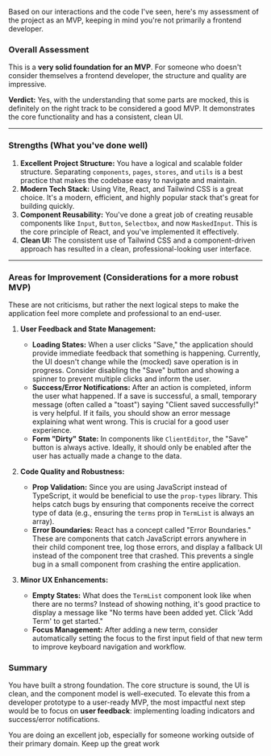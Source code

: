 Based on our interactions and the code I've seen, here's my assessment of the project as an MVP, keeping in mind you're not primarily a frontend developer.

### Overall Assessment

This is a **very solid foundation for an MVP**. For someone who doesn't consider themselves a frontend developer, the structure and quality are impressive.

**Verdict:** Yes, with the understanding that some parts are mocked, this is definitely on the right track to be considered a good MVP. It demonstrates the core functionality and has a consistent, clean UI.

---

### Strengths (What you've done well)

1.  **Excellent Project Structure:** You have a logical and scalable folder structure. Separating `components`, `pages`, `stores`, and `utils` is a best practice that makes the codebase easy to navigate and maintain.
2.  **Modern Tech Stack:** Using Vite, React, and Tailwind CSS is a great choice. It's a modern, efficient, and highly popular stack that's great for building quickly.
3.  **Component Reusability:** You've done a great job of creating reusable components like `Input`, `Button`, `Selectbox`, and now `MaskedInput`. This is the core principle of React, and you've implemented it effectively.
4.  **Clean UI:** The consistent use of Tailwind CSS and a component-driven approach has resulted in a clean, professional-looking user interface.

---

### Areas for Improvement (Considerations for a more robust MVP)

These are not criticisms, but rather the next logical steps to make the application feel more complete and professional to an end-user.

1.  **User Feedback and State Management:**
    *   **Loading States:** When a user clicks "Save," the application should provide immediate feedback that something is happening. Currently, the UI doesn't change while the (mocked) save operation is in progress. Consider disabling the "Save" button and showing a spinner to prevent multiple clicks and inform the user.
    *   **Success/Error Notifications:** After an action is completed, inform the user what happened. If a save is successful, a small, temporary message (often called a "toast") saying "Client saved successfully!" is very helpful. If it fails, you should show an error message explaining what went wrong. This is crucial for a good user experience.
    *   **Form "Dirty" State:** In components like `ClientEditor`, the "Save" button is always active. Ideally, it should only be enabled after the user has actually made a change to the data.

2.  **Code Quality and Robustness:**
    *   **Prop Validation:** Since you are using JavaScript instead of TypeScript, it would be beneficial to use the `prop-types` library. This helps catch bugs by ensuring that components receive the correct type of data (e.g., ensuring the `terms` prop in `TermList` is always an array).
    *   **Error Boundaries:** React has a concept called "Error Boundaries." These are components that catch JavaScript errors anywhere in their child component tree, log those errors, and display a fallback UI instead of the component tree that crashed. This prevents a single bug in a small component from crashing the entire application.

3.  **Minor UX Enhancements:**
    *   **Empty States:** What does the `TermList` component look like when there are no terms? Instead of showing nothing, it's good practice to display a message like "No terms have been added yet. Click 'Add Term' to get started."
    *   **Focus Management:** After adding a new term, consider automatically setting the focus to the first input field of that new term to improve keyboard navigation and workflow.

### Summary

You have built a strong foundation. The core structure is sound, the UI is clean, and the component model is well-executed. To elevate this from a developer prototype to a user-ready MVP, the most impactful next step would be to focus on **user feedback**: implementing loading indicators and success/error notifications.

You are doing an excellent job, especially for someone working outside of their primary domain. Keep up the great work